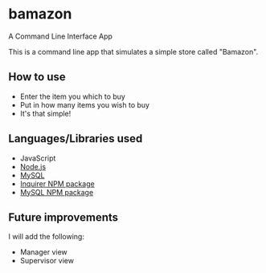 # bamazon
A Command Line Interface App

This is a command line app that simulates a simple store called "Bamazon".

## How to use

* Enter the item you which to buy
* Put in how many items you wish to buy
* It's that simple!

## Languages/Libraries used

* JavaScript
* [Node.js](https://nodejs.org/en/)
* [MySQL](https://www.mysql.com/)
* [Inquirer NPM package](https://www.npmjs.com/package/inquirer)
* [MySQL NPM package](https://www.npmjs.com/package/mysql)

## Future improvements

I will add the following:

* Manager view 
* Supervisor view


